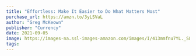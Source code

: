 ```yaml
---
title: "Effortless: Make It Easier to Do What Matters Most"
purchase_url: https://amzn.to/3yLSVaL
author: "Greg McKeown"
publisher: "Currency"
date: 2021-09-05
image: https://images-na.ssl-images-amazon.com/images/I/413mmfnu7YL._SL75_.jpg
tags:
---
```


